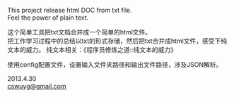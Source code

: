 This project release html DOC from txt file.   
Feel the power of plain text.


这个简单工具把txt文档合并成一个简单的html文件。  
把工作学习过程中的总结以txt的形式存储，然后把txt合并成html文件，感受下纯文本的威力。
纯文本相关：《程序员修炼之道::纯文本的威力》


使用config配置文件，设置输入文件夹路径和输出文件路径，涉及JSON解析。

2013.4.30  
cswuyg@gmail.com